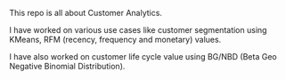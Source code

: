 This repo is all about Customer Analytics.

I have worked on various use cases like customer segmentation using KMeans, RFM (recency, frequency and monetary) values.

I have also worked on customer life cycle value using BG/NBD (Beta Geo Negative Binomial Distribution).
